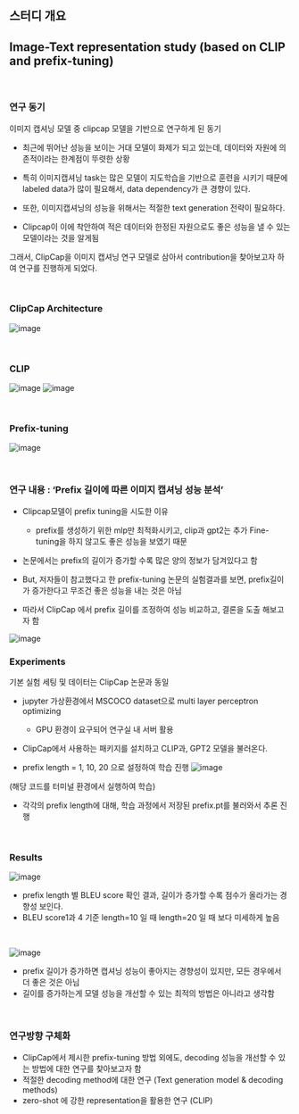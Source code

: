 ## 스터디 개요

##  Image-Text representation study (based on CLIP and prefix-tuning)
<br/>

### 연구 동기
이미지 캡셔닝 모델 중 clipcap 모델을 기반으로 연구하게 된 동기

- 최근에 뛰어난 성능을 보이는 거대 모델이 화제가 되고 있는데, 데이터와 자원에 의존적이라는 한계점이 뚜렷한 상황
- 특히 이미지캡셔닝 task는 많은 모델이 지도학습을 기반으로 훈련을 시키기 때문에 labeled data가 많이 필요해서, data dependency가 큰 경향이 있다.
- 또한, 이미지캡셔닝의 성능을 위해서는 적절한 text generation 전략이 필요하다.

- Clipcap이 이에 착안하여 적은 데이터와 한정된 자원으로도 좋은 성능을 낼 수 있는 모델이라는 것을 알게됨

그래서, ClipCap을 이미지 캡셔닝 연구 모델로 삼아서 contribution을 찾아보고자 하여 연구를 진행하게 되었다.

<br/>

### ClipCap Architecture

![image](https://github.com/dhye1/ETRI-research_intern/assets/96327142/5bac44a9-ed71-4a66-b005-f35e984ac946)

<br/>

### CLIP
![image](https://github.com/dhye1/ETRI-research_intern/assets/96327142/0e45018d-ae70-4f34-8607-bad08e537a3a)
![image](https://github.com/dhye1/ETRI-research_intern/assets/96327142/ff941f0d-8d74-409c-b6e8-f871d9ba60c5)

<br/>

### Prefix-tuning
![image](https://github.com/dhye1/ETRI-research_intern/assets/96327142/3ab75586-54b2-44e7-9b12-cecc84ccf046)

<br/>

### 연구 내용 : ‘Prefix 길이에 따른 이미지 캡셔닝 성능 분석’

- Clipcap모델이 prefix tuning을 시도한 이유
  - prefix를 생성하기 위한 mlp만 최적화시키고, clip과 gpt2는 추가 Fine-tuning을 하지 않고도 좋은 성능을 보였기 때문 <br/>
  
- 논문에서는 prefix의 길이가 증가할 수록 많은 양의 정보가 담겨있다고 함
- But, 저자들이 참고했다고 한 prefix-tuning 논문의 실험결과를 보면, prefix길이가 증가한다고 무조건 좋은 성능을 내는 것은 아님
- 따라서 ClipCap 에서 prefix 길이를 조정하여 성능 비교하고, 결론을 도출 해보고자 함

![image](https://github.com/dhye1/ETRI-research_intern/assets/96327142/d80221a4-c50a-4a12-a553-24a08a6f1853)


### Experiments
기본 실험 세팅 및 데이터는 ClipCap 논문과 동일

- jupyter 가상환경에서 MSCOCO dataset으로 multi layer perceptron optimizing 
  - GPU 환경이 요구되어 연구실 내 서버 활용
  
- ClipCap에서 사용하는 패키지를 설치하고 CLIP과, GPT2 모델을 불러온다.
- prefix length = 1, 10, 20 으로 설정하여 학습 진행
![image](https://github.com/dhye1/ETRI-research_intern/assets/96327142/7f02710a-cb44-44d2-9c5a-91311cc91228)

(해당 코드를 터미널 환경에서 실행하여 학습)
- 각각의 prefix length에 대해, 학습 과정에서 저장된 prefix.pt를 불러와서 추론 진행 
<br/>

### Results
![image](https://github.com/dhye1/ETRI-research_intern/assets/96327142/e72b5095-e32e-4bcc-aa2f-db1c00c2785f)

- prefix length 별 BLEU score 확인 결과, 길이가 증가할 수록 점수가 올라가는 경향성 보인다.
- BLEU score1과 4 기준 length=10 일 때 length=20 일 때 보다 미세하게 높음
<br/>

![image](https://github.com/dhye1/ETRI-research_intern/assets/96327142/a23e97e9-7dfd-4c42-8248-d758845ca15e)

- prefix 길이가 증가하면 캡셔닝 성능이 좋아지는 경향성이 있지만, 모든 경우에서 더 좋은 것은 아님
- 길이를 증가하는게 모델 성능을 개선할 수 있는 최적의 방법은 아니라고 생각함
<br/>

### 연구방향 구체화
- ClipCap에서 제시한 prefix-tuning 방법 외에도,  decoding 성능을 개선할 수 있는 방법에 대한 연구를 찾아보고자 함
- 적절한 decoding method에 대한 연구 (Text generation model & decoding methods)
- zero-shot 에 강한 representation을 활용한 연구 (CLIP)



